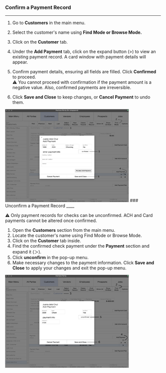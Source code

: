 ### Confirm a Payment Record
___________________________

1. Go to **Customers** in the main menu. 

2. Select the customer's name using **Find Mode or Browse Mode.**

3. Click on the **Customer** tab.

4. Under the **Add Payment** tab, click on the expand button (>) to view an existing payment record. A card window with payment details will appear.

5. Confirm payment details, ensuring all fields are filled. Click **Confirmed** to proceed. <br>
	⚠️ You cannot proceed with confirmation if the payment amount is a negative value. Also, confirmed payments are irreversible.

6. Click **Save and Close** to keep changes, or **Cancel Payment** to undo them.
<img src="https://github.com/Fx-Professional-Services/HorizonDocs/blob/main/assets/13_confirm_payment_record.png" width="400" height="300">
### Unconfirm a Payment Record
____

⚠️ Only payment records for checks can be unconfirmed. ACH and Card payments cannot be altered once confirmed.

1. Open the **Customers** section from the main menu.
2. Locate the customer's name using Find Mode or Browse Mode. 
3. Click on the **Customer** tab inside.
4. Find the confirmed check payment under the **Payment** section and expand it (＞).
5. Click **unconfirm** in the pop-up menu.
6. Make necessary changes to the payment information. Click **Save and Close** to apply your changes and exit the pop-up menu.

<img src="https://github.com/Fx-Professional-Services/HorizonDocs/blob/main/assets/14_unconfirm_payment_record.png" width="400" height="300">
